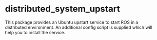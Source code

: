 # distributed_system_upstart
This package provides an Ubuntu upstart service to start ROS in a distributed environment. An additional config script is supplied which will help you to install the service.
